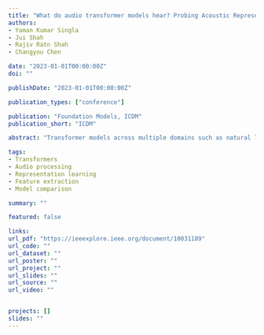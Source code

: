 ```yaml
---
title: "What do audio transformer models hear? Probing Acoustic Representations for Language Delivery and its Structure"
authors:
- Yaman Kumar Singla
- Jui Shah
- Rajiv Ratn Shah
- Changyou Chen

date: "2023-01-01T00:00:00Z"
doi: ""

publishDate: "2023-01-01T00:00:00Z"

publication_types: ["conference"]

publication: "Foundation Models, ICDM"
publication_short: "ICDM"

abstract: "Transformer models across multiple domains such as natural language processing and speech form an unavoidable part of the tech stack of practitioners and researchers alike. Au-dio transformers that exploit representational learning to train on unlabeled speech have recently been used for tasks from speaker verification to discourse-coherence with much success. However, little is known about what these models learn and represent in the high-dimensional latent space. In this paper, we interpret two such recent state-of-the-art models, wav2vec2.0 and Mockingjay, on linguistic and acoustic features. We probe each of their layers to understand what it is learning and at the same time, we draw a distinction between the two models. By comparing their performance across a wide variety of settings including native, non-native, read and spontaneous speeches, we also show how much these models are able to learn transferable features. Our results show that the models are capable of significantly capturing a wide range of characteristics such as audio, fluency, supraseg-mental pronunciation, and even syntactic and semantic text-based characteristics. For each category of characteristics, we identify a learning pattern for each framework and conclude which model and which layer of that model is better for a specific category of feature to choose for feature extraction for downstream tasks."

tags:
- Transformers
- Audio processing
- Representation learning
- Feature extraction
- Model comparison

summary: ""

featured: false

links:
url_pdf: "https://ieeexplore.ieee.org/document/10031189"
url_code: ""
url_dataset: ""
url_poster: ""
url_project: ""
url_slides: ""
url_source: ""
url_video: ""


projects: []
slides: ""
---
```



